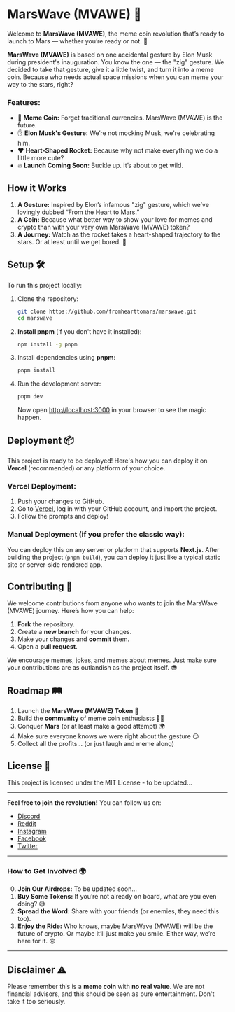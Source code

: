 
# MarsWave (MVAWE) 🚀

Welcome to **MarsWave (MVAWE)**, the meme coin revolution that’s ready to launch to Mars — whether you’re ready or not. 🚀

**MarsWave (MVAWE)** is based on one accidental gesture by Elon Musk during president's inauguration. You know the one — the "zig" gesture. We decided to take that gesture, give it a little twist, and turn it into a meme coin. Because who needs actual space missions when you can meme your way to the stars, right?

### Features:

- 🚀 **Meme Coin:** Forget traditional currencies. MarsWave (MVAWE) is the future.
- ✋ **Elon Musk's Gesture:** We’re not mocking Musk, we're celebrating him.
- ❤️ **Heart-Shaped Rocket:** Because why not make everything we do a little more cute?
- 🔥 **Launch Coming Soon:** Buckle up. It’s about to get wild.

## How it Works

1. **A Gesture:** Inspired by Elon’s infamous "zig" gesture, which we’ve lovingly dubbed “From the Heart to Mars.”
2. **A Coin:** Because what better way to show your love for memes and crypto than with your very own MarsWave (MVAWE) token?
3. **A Journey:** Watch as the rocket takes a heart-shaped trajectory to the stars. Or at least until we get bored. 🚀

## Setup 🛠️

To run this project locally:

1. Clone the repository:
   ```bash
   git clone https://github.com/fromhearttomars/marswave.git
   cd marswave
   ```

2. **Install pnpm** (if you don't have it installed):
   ```bash
   npm install -g pnpm
   ```

3. Install dependencies using **pnpm**:
   ```bash
   pnpm install
   ```

4. Run the development server:
   ```bash
   pnpm dev
   ```

   Now open [http://localhost:3000](http://localhost:3000) in your browser to see the magic happen.

## Deployment 📦

This project is ready to be deployed! Here's how you can deploy it on **Vercel** (recommended) or any platform of your choice.

### Vercel Deployment:
1. Push your changes to GitHub.
2. Go to [Vercel](https://vercel.com), log in with your GitHub account, and import the project.
3. Follow the prompts and deploy!

### Manual Deployment (if you prefer the classic way):
You can deploy this on any server or platform that supports **Next.js**. After building the project (`pnpm build`), you can deploy it just like a typical static site or server-side rendered app.

## Contributing 📝

We welcome contributions from anyone who wants to join the MarsWave (MVAWE) journey. Here’s how you can help:

1. **Fork** the repository.
2. Create a **new branch** for your changes.
3. Make your changes and **commit** them.
4. Open a **pull request**.

We encourage memes, jokes, and memes about memes. Just make sure your contributions are as outlandish as the project itself. 😎

## Roadmap 🛤️

1. Launch the **MarsWave (MVAWE) Token** 🚀
2. Build the **community** of meme coin enthusiasts 🦸‍♂️
3. Conquer **Mars** (or at least make a good attempt) 🌍
4. Make sure everyone knows we were right about the gesture 😏
5. Collect all the profits... (or just laugh and meme along)

## License 📜

This project is licensed under the MIT License - to be updated...

---

**Feel free to join the revolution!** You can follow us on:

- [Discord](https://discord.gg/VKK84YPq6J)
- [Reddit](https://www.reddit.com/user/FromHeartToMars)
- [Instagram](https://www.instagram.com/fromhearttomars)
- [Facebook](https://www.facebook.com/FromHeartToMars)
- [Twitter](https://twitter.com/FromHeartToMars)

---

### How to Get Involved 🌍
0. **Join Our Airdrops:** To be updated soon...
1. **Buy Some Tokens:** If you’re not already on board, what are you even doing? 😅
2. **Spread the Word:** Share with your friends (or enemies, they need this too).
3. **Enjoy the Ride:** Who knows, maybe MarsWave (MVAWE) will be the future of crypto. Or maybe it’ll just make you smile. Either way, we’re here for it. 🙃

---

## Disclaimer ⚠️

Please remember this is a **meme coin** with **no real value**. We are not financial advisors, and this should be seen as pure entertainment. Don't take it too seriously.
